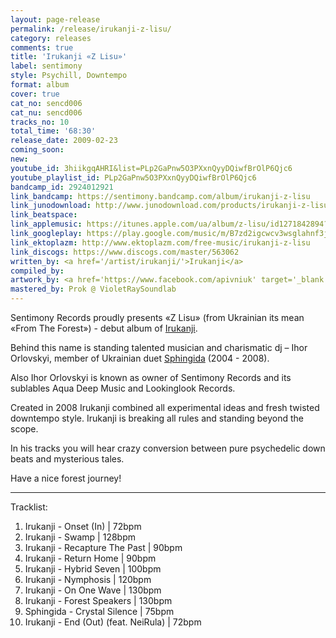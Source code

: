 ```yaml
---
layout: page-release
permalink: /release/irukanji-z-lisu/
category: releases
comments: true
title: 'Irukanji «Z Lisu»'
label: sentimony
style: Psychill, Downtempo
format: album
cover: true
cat_no: sencd006
cat_nu: sencd006
tracks_no: 10
total_time: '68:30'
release_date: 2009-02-23
coming_soon: 
new: 
youtube_id: 3hiikgqAHRI&list=PLp2GaPnw5O3PXxnQyyDQiwfBrOlP6Qjc6
youtube_playlist_id: PLp2GaPnw5O3PXxnQyyDQiwfBrOlP6Qjc6
bandcamp_id: 2924012921
link_bandcamp: https://sentimony.bandcamp.com/album/irukanji-z-lisu
link_junodownload: http://www.junodownload.com/products/irukanji-z-lisu/1507880-02
link_beatspace: 
link_applemusic: https://itunes.apple.com/ua/album/z-lisu/id1271842894?l=uk
link_googleplay: https://play.google.com/music/m/B7zd2igcwcv3wsglahnf3j3dyde?t=Irukanji_Z_Lisu
link_ektoplazm: http://www.ektoplazm.com/free-music/irukanji-z-lisu
link_discogs: https://www.discogs.com/master/563062
written_by: <a href='/artist/irukanji/'>Irukanji</a>
compiled_by: 
artwork_by: <a href='https://www.facebook.com/apivniuk' target='_blank' rel='noopener'>Anton Pivniuk</a>
mastered_by: Prok @ VioletRaySoundlab
---
```


Sentimony Records proudly presents «Z Lisu» (from Ukrainian its mean «From The Forest») - debut album of <a href='/artist/irukanji/'>Irukanji</a>.

Behind this name is standing talented musician and charismatic dj – Ihor Orlovskyi, member of Ukrainian duet <a href='/artist/sphingida/'>Sphingida</a> (2004 - 2008).

Also Ihor Orlovskyi is known as owner of Sentimony Records and its sublables Aqua Deep Music and Lookinglook Records.

Created in 2008 Irukanji combined all experimental ideas and fresh twisted downtempo style. Irukanji is breaking all rules and standing beyond the scope.

In his tracks you will hear crazy conversion between pure psychedelic down beats and mysterious tales.

Have a nice forest journey!

---
Tracklist:

01. Irukanji - Onset (In) \| 72bpm
02. Irukanji - Swamp \| 128bpm
03. Irukanji - Recapture The Past \| 90bpm
04. Irukanji - Return Home \| 90bpm
05. Irukanji - Hybrid Seven \| 100bpm
06. Irukanji - Nymphosis \| 120bpm
07. Irukanji - On One Wave \| 130bpm
08. Irukanji - Forest Speakers \| 130bpm
09. Sphingida - Crystal Silence \| 75bpm
10. Irukanji - End (Out) (feat. NeiRula) \| 72bpm


